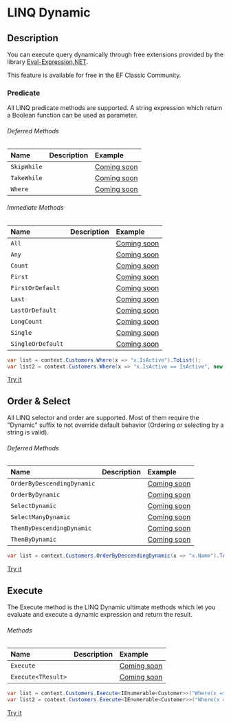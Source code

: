 # LINQ Dynamic

## Description
You can execute query dynamically through free extensions provided by the library [Eval-Expression.NET](http://eval-expression.net/).

This feature is available for free in the EF Classic Community.

### Predicate

All LINQ predicate methods are supported. A string expression which return a Boolean function can be used as parameter.

###### Deferred Methods
| Name | Description | Example |
| :--- | :---------- | :------ |
| `SkipWhile` | | [Coming soon](#) |
| `TakeWhile` | | [Coming soon](#) |
| `Where` | | [Coming soon](#) |

###### Immediate Methods
| Name | Description | Example |
| :--- | :---------- | :------ |
| `All` | | [Coming soon](#) |
| `Any` | | [Coming soon](#) |
| `Count` | | [Coming soon](#) |
| `First` | | [Coming soon](#) |
| `FirstOrDefault` | | [Coming soon](#) |
| `Last` | | [Coming soon](#) |
| `LastOrDefault` | | [Coming soon](#) |
| `LongCount` | | [Coming soon](#) |
| `Single` | | [Coming soon](#) |
| `SingleOrDefault` | | [Coming soon](#) |

```csharp
var list = context.Customers.Where(x => "x.IsActive").ToList();
var list2 = context.Customers.Where(x => "x.IsActive == IsActive", new { IsActive = false }).ToList();
```
[Try it](https://dotnetfiddle.net/GTttpq)

## Order & Select

All LINQ selector and order are supported. Most of them require the "Dynamic" suffix to not override default behavior (Ordering or selecting by a string is valid).

###### Deferred  Methods
| Name | Description | Example |
| :--- | :---------- | :------ |
| `OrderByDescendingDynamic` | | [Coming soon](#) |
| `OrderByDynamic` | | [Coming soon](#) |
| `SelectDynamic` | | [Coming soon](#) |
| `SelectManyDynamic` | | [Coming soon](#) |
| `ThenByDescendingDynamic` | | [Coming soon](#) |
| `ThenByDynamic` | | [Coming soon](#) |

```csharp
var list = context.Customers.OrderByDescendingDynamic(x => "x.Name").ToList();
```
[Try it](https://dotnetfiddle.net/Fwjgin)

## Execute

The Execute method is the LINQ Dynamic ultimate methods which let you evaluate and execute a dynamic expression and return the result.

###### Methods
| Name | Description | Example |
| :--- | :---------- | :------ |
| `Execute` | | [Coming soon](#) |
| `Execute<TResult>` | | [Coming soon](#) |

```csharp
var list = context.Customers.Execute<IEnumerable<Customer>>("Where(x => x.IsActive == true)").ToList();
var list2 = context.Customers.Execute<IEnumerable<Customer>>("Where(x => x.IsActive == IsActive)", new { IsActive = false }).ToList();
```
[Try it](https://dotnetfiddle.net/7S3JS0)

